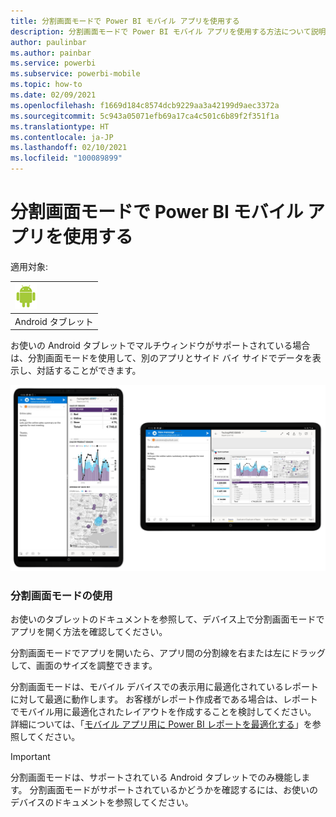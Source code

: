 ```yaml
---
title: 分割画面モードで Power BI モバイル アプリを使用する
description: 分割画面モードで Power BI モバイル アプリを使用する方法について説明します。
author: paulinbar
ms.author: painbar
ms.service: powerbi
ms.subservice: powerbi-mobile
ms.topic: how-to
ms.date: 02/09/2021
ms.openlocfilehash: f1669d184c8574dcb9229aa3a42199d9aec3372a
ms.sourcegitcommit: 5c943a05071efb69a17ca4c501c6b89f2f351f1a
ms.translationtype: HT
ms.contentlocale: ja-JP
ms.lasthandoff: 02/10/2021
ms.locfileid: "100089899"
---
```

# <a name="use-the-power-bi-mobile-app-in-split-screen-mode"></a>分割画面モードで Power BI モバイル アプリを使用する

適用対象:

| ![Android タブレット](./media/mobile-apps-split-screen/android-logo-40-px.png) |
|:--- |
| Android タブレット |

お使いの Android タブレットでマルチウィンドウがサポートされている場合は、分割画面モードを使用して、別のアプリとサイド バイ サイドでデータを表示し、対話することができます。

![分割画面モードの Power BI のスクリーンショット。](media/mobile-apps-split-screen/power-bi-mobile-split-screen.png)

### <a name="using-split-screen-mode"></a>分割画面モードの使用

お使いのタブレットのドキュメントを参照して、デバイス上で分割画面モードでアプリを開く方法を確認してください。

分割画面モードでアプリを開いたら、アプリ間の分割線を右または左にドラッグして、画面のサイズを調整できます。

分割画面モードは、モバイル デバイスでの表示用に最適化されているレポートに対して最適に動作します。 お客様がレポート作成者である場合は、レポートでモバイル用に最適化されたレイアウトを作成することを検討してください。 詳細については、「[モバイル アプリ用に Power BI レポートを最適化する](../../create-reports/desktop-create-phone-report.md)」を参照してください。

>[!IMPORTANT]
>分割画面モードは、サポートされている Android タブレットでのみ機能します。 分割画面モードがサポートされているかどうかを確認するには、お使いのデバイスのドキュメントを参照してください。